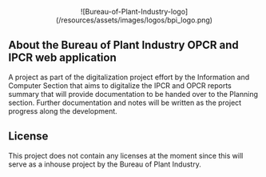 <p align="center">![Bureau-of-Plant-Industry-logo](/resources/assets/images/logos/bpi_logo.png)</p>

## About the Bureau of Plant Industry OPCR and IPCR web application

A project as part of the digitalization project effort by the Information and Computer Section that aims to digitalize the IPCR and OPCR reports summary that will provide documentation to be handed over to the Planning section. Further documentation and notes will be written as the project progress along the development.

## License

This project does not contain any licenses at the moment since this will serve as a inhouse project by the Bureau of Plant Industry.